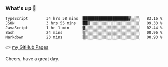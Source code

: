 ### What's up 👋

<!--START_SECTION:waka-->

```txt
TypeScript        34 hrs 58 mins  ████████████████████▓░░░░   83.16 %
JSON              3 hrs 55 mins   ██▒░░░░░░░░░░░░░░░░░░░░░░   09.33 %
JavaScript        1 hr 1 min      ▓░░░░░░░░░░░░░░░░░░░░░░░░   02.44 %
Bash              24 mins         ▒░░░░░░░░░░░░░░░░░░░░░░░░   00.96 %
Markdown          23 mins         ▒░░░░░░░░░░░░░░░░░░░░░░░░   00.93 %
```

<!--END_SECTION:waka-->

👉 [my GitHub Pages](https://ykzhukian.github.io)

Cheers, have a great day.

